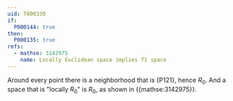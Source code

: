 ```yaml
---
uid: T000330
if:
  P000144: true
then:
  P000135: true
refs:
  - mathse: 3142975
    name: Locally Euclidean space implies T1 space
---
```


Around every point there is a neighborhood that is {P121}, hence $R_0$.  And a space that is "locally $R_0$" is $R_0$, as shown in {{mathse:3142975}}.
